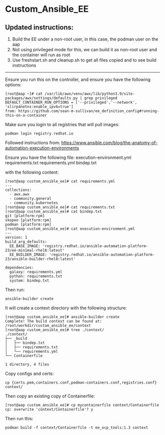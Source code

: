 # Custom_Ansible_EE

## Updated instructions:
1. Build the EE under a non-root user, in this case, the podman user on the aap
2. Not using privileged mode for this, we can build it as non-root user and the container will run as root
3. Use freshstart.sh and cleanup.sh to get all files copied and to see build instructions

---
Ensure you run this on the controller, and ensure you have the following options:
```
[root@aap ~]# cat /var/lib/awx/venv/awx/lib/python3.9/site-packages/awx/settings/defaults.py | grep privileged
DEFAULT_CONTAINER_RUN_OPTIONS = ['--privileged','--network', 'slirp4netns:enable_ipv6=true']
from: https://github.com/sean-m-sullivan/ee_definition_config#running-this-on-a-container
```
Make sure you login to all registries that will pull images:
```
podman login registry.redhat.io
```

Followed instructions from:
https://www.ansible.com/blog/the-anatomy-of-automation-execution-environments

Ensure you have the following file:
execution-environment.yml 
requirements.txt
requirements.yml
bindep.txt

with the following content:
```
[root@aap custom_ansible_ee]# cat requirements.yml 
---
collections:
  - awx.awx
  - community.general
  - community.kubernetes
[root@aap custom_ansible_ee]# cat requirements.txt 
[root@aap custom_ansible_ee]# cat bindep.txt 
git [platform:rpm]
skopeo [platform:rpm]
podman [platform:rpm]
[root@aap custom_ansible_ee]# cat execution-environment.yml 
---
version: 1
build_arg_defaults:
  EE_BASE_IMAGE: 'registry.redhat.io/ansible-automation-platform-23/ee-minimal-rhel8:latest'
  EE_BUILDER_IMAGE: 'registry.redhat.io/ansible-automation-platform-23/ansible-builder-rhel8:latest'

dependencies:
  galaxy: requirements.yml
  python: requirements.txt
  system: bindep.txt

```
Then run:
```
ansible-builder create
```
It will create a context directory with the following structure:

```
[root@aap custom_ansible_ee]# ansible-builder create
Complete! The build context can be found at: /root/workdir/custom_ansible_ee/context
[root@aap custom_ansible_ee]# tree ./context/
./context/
├── _build
│   ├── bindep.txt
│   ├── requirements.txt
│   └── requirements.yml
└── Containerfile

1 directory, 4 files
```
Copy configs and certs:
```
cp {certs.pem,containers.conf,podman-containers.conf,registries.conf} context/
```
Then copy an existing copy of Containerfile:
```
[root@aap custom_ansible_ee]# cp mycontainerfile context/Containerfile 
cp: overwrite 'context/Containerfile'? y
```
Then run this:
```
podman build -f context/Containerfile -t ee_ocp_tools:1.3 context
```
